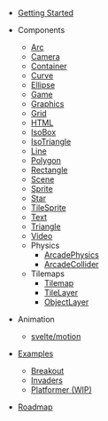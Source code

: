 - [Getting Started](getting-started)
- Components

  - [Arc](components/arc)
  - [Camera](components/camera)
  - [Container](components/container)
  - [Curve](components/curve)
  - [Ellipse](components/ellipse)
  - [Game](components/game)
  - [Graphics](components/graphics)
  - [Grid](components/grid)
  - [HTML](components/html)
  - [IsoBox](components/iso-box)
  - [IsoTriangle](components/iso-triangle)
  - [Line](components/line)
  - [Polygon](components/polygon)
  - [Rectangle](components/rectangle)
  - [Scene](components/scene)
  - [Sprite](components/sprite)
  - [Star](components/star)
  - [TileSprite](components/tile-sprite)
  - [Text](components/text)
  - [Triangle](components/triangle)
  - [Video](components/video)
  - Physics
    - [ArcadePhysics](components/physics/arcade-physics)
    - [ArcadeCollider](components/physics/arcade-collider)
  - Tilemaps
    - [Tilemap](components/tilemap)
    - [TileLayer](components/tile-layer)
    - [ObjectLayer](components/object-layer)

- Animation

  - [svelte/motion](animation/svelte-motion)

- [Examples](https://github.com/mattjennings/svelte-phaser/tree/master/examples)

  - [Breakout](examples/breakout)
  - [Invaders](examples/invaders)
  - [Platformer (WIP)](examples/platformer)

- [Roadmap](roadmap)
